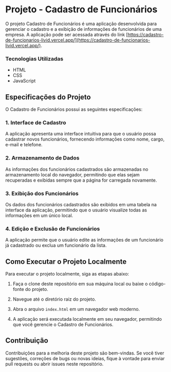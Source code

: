 # Projeto - Cadastro de Funcionários

O projeto Cadastro de Funcionários é uma aplicação desenvolvida para gerenciar o cadastro e a exibição de informações de funcionários de uma empresa. A aplicação pode ser acessada através do link [https://cadastro-de-funcionarios-livid.vercel.app/](https://cadastro-de-funcionarios-livid.vercel.app/).

### Tecnologias Utilizadas
- HTML
- CSS
- JavaScript

## Especificações do Projeto

O Cadastro de Funcionários possui as seguintes especificações:

### 1. Interface de Cadastro

A aplicação apresenta uma interface intuitiva para que o usuário possa cadastrar novos funcionários, fornecendo informações como nome, cargo, e-mail e telefone.

### 2. Armazenamento de Dados

As informações dos funcionários cadastrados são armazenadas no armazenamento local do navegador, permitindo que elas sejam recuperadas e exibidas sempre que a página for carregada novamente.

### 3. Exibição dos Funcionários

Os dados dos funcionários cadastrados são exibidos em uma tabela na interface da aplicação, permitindo que o usuário visualize todas as informações em um único local.

### 4. Edição e Exclusão de Funcionários

A aplicação permite que o usuário edite as informações de um funcionário já cadastrado ou exclua um funcionário da lista.

## Como Executar o Projeto Localmente

Para executar o projeto localmente, siga as etapas abaixo:

1. Faça o clone deste repositório em sua máquina local ou baixe o código-fonte do projeto.

2. Navegue até o diretório raiz do projeto.

3. Abra o arquivo `index.html` em um navegador web moderno.

4. A aplicação será executada localmente em seu navegador, permitindo que você gerencie o Cadastro de Funcionários.

## Contribuição

Contribuições para a melhoria deste projeto são bem-vindas. Se você tiver sugestões, correções de bugs ou novas ideias, fique à vontade para enviar pull requests ou abrir issues neste repositório.
